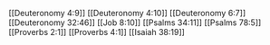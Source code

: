 [[Deuteronomy 4:9]]
[[Deuteronomy 4:10]]
[[Deuteronomy 6:7]]
[[Deuteronomy 32:46]]
[[Job 8:10]]
[[Psalms 34:11]]
[[Psalms 78:5]]
[[Proverbs 2:1]]
[[Proverbs 4:1]]
[[Isaiah 38:19]]
